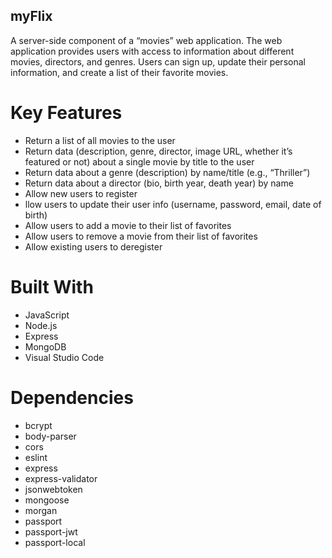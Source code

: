 ## myFlix
A server-side component of a “movies” web application. The web application provides users with access to information about different movies, directors, and genres. Users can sign up, update their personal information, and create a list of their favorite movies.

# Key Features
- Return a list of all movies to the user
- Return data (description, genre, director, image URL, whether it’s featured or not) about a single movie by title to the user
- Return data about a genre (description) by name/title (e.g., “Thriller”)
- Return data about a director (bio, birth year, death year) by name
- Allow new users to register
- llow users to update their user info (username, password, email, date of birth)
- Allow users to add a movie to their list of favorites
- Allow users to remove a movie from their list of favorites
- Allow existing users to deregister

# Built With
- JavaScript
- Node.js
- Express
- MongoDB
- Visual Studio Code

# Dependencies
- bcrypt
- body-parser
- cors
- eslint
- express
- express-validator
- jsonwebtoken
- mongoose
- morgan
- passport
- passport-jwt
- passport-local